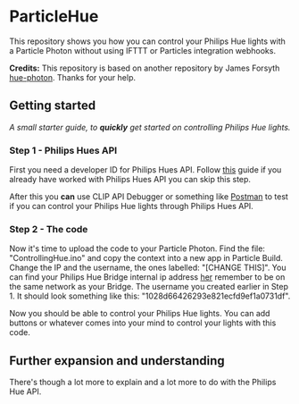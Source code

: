 # ParticleHue
This repository shows you how you can control your Philips Hue lights with a Particle Photon without using IFTTT or Particles integration webhooks.

**Credits:** This repository is based on another repository by James Forsyth [hue-photon](https://github.com/fsyth/hue-photon). Thanks for your help.


## Getting started
*A small starter guide, to **quickly** get started on controlling Philips Hue lights.*
### Step 1 - Philips Hues API
First you need a developer ID for Philips Hues API. Follow [this](https://developers.meethue.com/develop/get-started-2/) guide if you already have worked with Philips Hues API you can skip this step.

After this you **can** use CLIP API Debugger or something like [Postman](https://chrome.google.com/webstore/detail/postman/djdcfiocijfjponepmbbdmbeblofhfff?utm_source=chrome-ntp-icon) to test if you can control your Philips Hue lights through Philips Hues API. 

### Step 2 - The code
Now it's time to upload the code to your Particle Photon. 
Find the file: "ControllingHue.ino" and copy the context into a new app in Particle Build. Change the IP and the username, the ones labelled: "[CHANGE THIS]". You can find your Philips Hue Bridge internal ip address [her](https://www.meethue.com/api/nupnp) remember to be on the same network as your Bridge. The username you created earlier in Step 1. It should look something like this: "1028d66426293e821ecfd9ef1a0731df".

Now you should be able to control your Philips Hue lights. You can add buttons or whatever comes into your mind to control your lights with this code. 

## Further expansion and understanding
There's though a lot more to explain and a lot more to do with the Philips Hue API. 


